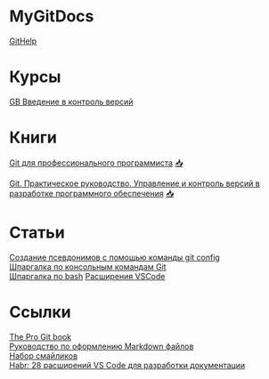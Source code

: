 # MyGitDocs

[GitHelp](/GitHelp/README.md)

# Курсы

[GB Введение в контроль версий](/GBGit/README.md)

# Книги

[Git для профессионального программиста](/Git_for_a_professional_programmer.pdf) [📥](https://github.com/Palex068/MyGitDocs/raw/main/Git_for_a_professional_programmer.pdf)

[Git. Практическое руководство. Управление и контроль версий в разработке программного обеспечения](/Git_Practical_guide.pdf) [📥](https://github.com/Palex068/MyGitDocs/raw/main/Git_Practical_guide.pdf)

# Статьи

[Создание псевдонимов с помощью команды git config](/alias.md)<br>
[Шпаргалка по консольным командам Git](/GitСommands/README.md)<br>
[Шпаргалка по bash](/BashCommands/README.md)
[Расширения VSCode](/VSCodeExt.md)


# Ссылки
[The Pro Git book](https://git-scm.com/book/ru/v2)<br>
[Руководство по оформлению Markdown файлов](https://gist.github.com/Jekins/2bf2d0638163f1294637)<br>
[Набор смайликов](https://emojidb.org/)<br>
[Habr: 28 расширений VS Code для разработки документации](https://habr.com/ru/articles/698702/)
